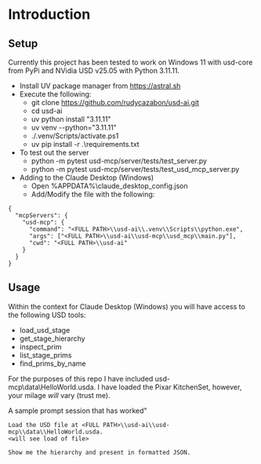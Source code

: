 # Introduction 

## Setup
Currently this project has been tested to work on Windows 11 with usd-core from PyPi and NVidia USD v25.05 with Python 3.11.11. 

- Install UV package manager from https://astral.sh
- Execute the following:
  - git clone https://github.com/rudycazabon/usd-ai.git
  - cd usd-ai
  - uv python install "3.11.11"
  - uv venv --python="3.11.11"
  - ./.venv/Scripts/activate.ps1
  - uv pip install -r .\requirements.txt
- To test out the server
  - python -m pytest usd-mcp/server/tests/test_server.py
  - python -m pytest usd-mcp/server/tests/test_usd_mcp_server.py
- Adding to the Claude Desktop (Windows)
  - Open %APPDATA%\claude_desktop_config.json
  - Add/Modify the file with the following:
```
{
  "mcpServers": {
    "usd-mcp": {
      "command": "<FULL PATH>\\usd-ai\\.venv\\Scripts\\python.exe",
      "args": ["<FULL PATH>\\usd-ai\\usd-mcp\\usd_mcp\\main.py"],
      "cwd": "<FULL PATH>\\usd-ai"
    }
  }
}
```

## Usage
Within the context for Claude Desktop (Windows) you will have access to the following USD tools:
- load_usd_stage
- get_stage_hierarchy
- inspect_prim
- list_stage_prims
- find_prims_by_name

For the purposes of this repo I have included usd-mcp\data\HelloWorld.usda. I have loaded the Pixar KitchenSet, however, your milage _will_ vary (trust me).

A sample prompt session that has worked"

```
Load the USD file at <FULL PATH>\\usd-ai\\usd-mcp\\data\\HelloWorld.usda.
<will see load of file>

Show me the hierarchy and present in formatted JSON.
```